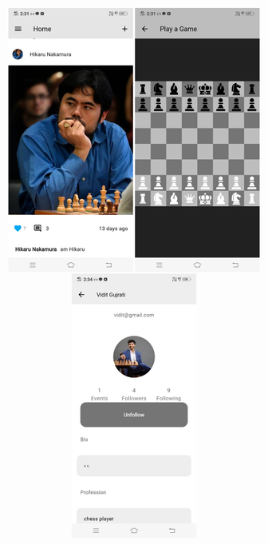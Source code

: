 <p align="center">
  <img src="assets/images/home.jpg" alt="Home" width="250"/>
  <img src="assets/images/chess.jpg" alt="Chess" width="250"/>
  <img src="assets/images/profile.jpg" alt="Profile" width="250"/>
</p>

